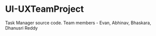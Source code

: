 # UI-UXTeamProject
Task Manager source code. Team members - Evan, Abhinav, Bhaskara, Dhanusri Reddy

